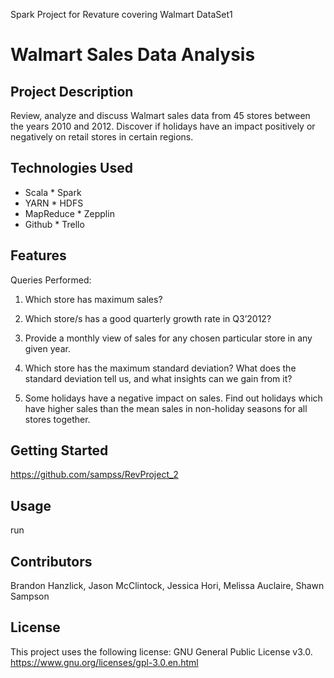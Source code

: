 
Spark Project for Revature covering Walmart DataSet1

# Walmart Sales Data Analysis

## Project Description

Review, analyze and discuss Walmart sales data from 45 stores between the years 2010 and 2012. Discover if holidays have an impact positively or negatively on retail stores in certain regions.

## Technologies Used

* Scala       * Spark
* YARN        * HDFS
* MapReduce   * Zepplin
* Github      * Trello

## Features

Queries Performed:

1. Which store has maximum sales?

2. Which store/s has a good quarterly growth rate in Q3’2012?

3. Provide a monthly view of sales for any chosen particular store in any given year.

4. Which store has the maximum standard deviation?
   What does the standard deviation tell us, and what insights can we gain from it?
   
5. Some holidays have a negative impact on sales.
   Find out holidays which have higher sales than the mean sales in non-holiday seasons for all stores together.

## Getting Started

https://github.com/sampss/RevProject_2

## Usage

run 

## Contributors

Brandon Hanzlick,
Jason McClintock,
Jessica Hori,
Melissa Auclaire,
Shawn Sampson

## License

This project uses the following license: GNU General Public License v3.0. https://www.gnu.org/licenses/gpl-3.0.en.html

